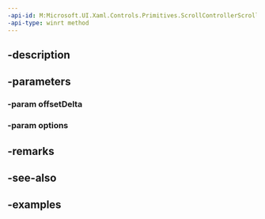 ```yaml
---
-api-id: M:Microsoft.UI.Xaml.Controls.Primitives.ScrollControllerScrollByRequestedEventArgs.#ctor(System.Double,Microsoft.UI.Xaml.Controls.ScrollOptions)
-api-type: winrt method
---
```


## -description

## -parameters

### -param offsetDelta

### -param options

## -remarks

## -see-also

## -examples

